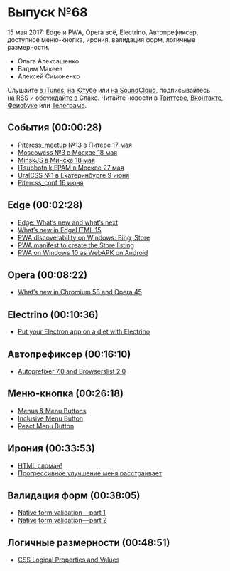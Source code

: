 # Выпуск №68

15 мая 2017: Edge и PWA, Opera всё, Electrino, Автопрефиксер, доступное меню-кнопка, ирония, валидация форм, логичные размерности.

- Ольга Алексашенко
- Вадим Макеев
- Алексей Симоненко

Слушайте [в iTunes](https://itunes.apple.com/ru/podcast/veb-standarty/id1080500016), [на Ютубе](https://www.youtube.com/playlist?list=PLMBnwIwFEFHcwuevhsNXkFTcadeX5R1Go) или [на SoundCloud](https://soundcloud.com/web-standards), подписывайтесь [на RSS](https://web-standards.ru/podcast/feed/) и [обсуждайте в Слаке](http://slack.web-standards.ru/). Читайте новости в [Твиттере](https://twitter.com/webstandards_ru), [Вконтакте](https://vk.com/webstandards_ru), [Фейсбуке](https://www.facebook.com/webstandardsru) или [Телеграме](https://t.me/webstandards_ru).

## События (00:00:28)

- [Pitercss_meetup №13 в Питере 17 мая](https://pitercss.timepad.ru/event/487743/)
- [Moscowcss №3 в Москве 18 мая](https://moscowcss.timepad.ru/event/480215/)
- [MinskJS в Минске 18 мая](https://minskjs.timepad.ru/event/479052/)
- [ITsubbotnik EPAM в Москве 27 мая](https://events.epam.com/events/itsubbotnik-moscow-2017)
- [UralCSS №1 в Екатеринбурге 9 июня](https://vk.com/uralcss1)
- [Pitercss_conf 16 июня](https://pitercss.com/)

## Edge (00:02:28)

- [Edge: What’s new and what’s next](https://channel9.msdn.com/events/Build/2017/B8041)
- [What’s new in EdgeHTML 15](https://docs.microsoft.com/en-us/microsoft-edge/dev-guide)
- [PWA discoverability on Windows: Bing, Store](https://twitter.com/grigs/status/862790990708350977)
- [PWA manifest to create the Store listing](https://twitter.com/grigs/status/862795167303999488)
- [PWA on Windows 10 as WebAPK on Android](https://twitter.com/firt/status/863120122843627520)

## Opera (00:08:22)

- [What’s new in Chromium 58 and Opera 45](https://dev.opera.com/blog/opera-45/)

## Electrino (00:10:36)

- [Put your Electron app on a diet with Electrino](https://medium.com/p/c7ffdf1d6297)

## Автопрефиксер (00:16:10)

- [Autoprefixer 7.0 and Browserslist 2.0](https://evilmartians.com/chronicles/autoprefixer-7-browserslist-2-released)

## Меню-кнопка (00:26:18)

- [Menus & Menu Buttons](https://inclusive-components.design/menus-menu-buttons)
- [Inclusive Menu Button](https://github.com/Heydon/inclusive-menu-button)
- [React Menu Button](https://github.com/HugoGiraudel/react-menu-button)

## Ирония (00:33:53)

- [HTML сломан!](https://medium.com/p/69d6dfebf91)
- [Прогрессивное улучшение меня расстраивает](https://medium.com/p/7084fa62d967)

## Валидация форм (00:38:05)

- [Native form validation — part 1](https://medium.com/p/bf8e35099f1d)
- [Native form validation — part 2](https://medium.com/p/2-552c78f563b)

## Логичные размерности (00:48:51)

- [CSS Logical Properties and Values](https://drafts.csswg.org/css-logical/)
